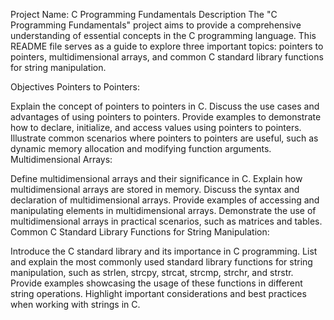 Project Name: C Programming Fundamentals
Description
The "C Programming Fundamentals" project aims to provide a comprehensive understanding of essential concepts in the C programming language. This README file serves as a guide to explore three important topics: pointers to pointers, multidimensional arrays, and common C standard library functions for string manipulation.

Objectives
Pointers to Pointers:

Explain the concept of pointers to pointers in C.
Discuss the use cases and advantages of using pointers to pointers.
Provide examples to demonstrate how to declare, initialize, and access values using pointers to pointers.
Illustrate common scenarios where pointers to pointers are useful, such as dynamic memory allocation and modifying function arguments.
Multidimensional Arrays:

Define multidimensional arrays and their significance in C.
Explain how multidimensional arrays are stored in memory.
Discuss the syntax and declaration of multidimensional arrays.
Provide examples of accessing and manipulating elements in multidimensional arrays.
Demonstrate the use of multidimensional arrays in practical scenarios, such as matrices and tables.
Common C Standard Library Functions for String Manipulation:

Introduce the C standard library and its importance in C programming.
List and explain the most commonly used standard library functions for string manipulation, such as strlen, strcpy, strcat, strcmp, strchr, and strstr.
Provide examples showcasing the usage of these functions in different string operations.
Highlight important considerations and best practices when working with strings in C.
